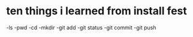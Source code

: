# **ten things i learned from install fest**

-ls
-pwd
-cd
-mkdir
-git add
-git status
-git commit
-git push
